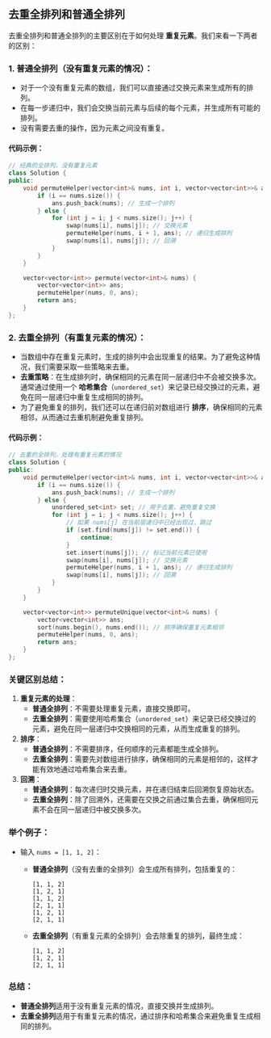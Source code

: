 ## 去重全排列和普通全排列

去重全排列和普通全排列的主要区别在于如何处理 **重复元素**。我们来看一下两者的区别：

### 1. **普通全排列**（没有重复元素的情况）：

- 对于一个没有重复元素的数组，我们可以直接通过交换元素来生成所有的排列。
- 在每一步递归中，我们会交换当前元素与后续的每个元素，并生成所有可能的排列。
- 没有需要去重的操作，因为元素之间没有重复。

#### 代码示例：

```cpp
// 经典的全排列，没有重复元素
class Solution {
public:
    void permuteHelper(vector<int>& nums, int i, vector<vector<int>>& ans) {
        if (i == nums.size()) {
            ans.push_back(nums); // 生成一个排列
        } else {
            for (int j = i; j < nums.size(); j++) {
                swap(nums[i], nums[j]); // 交换元素
                permuteHelper(nums, i + 1, ans); // 递归生成排列
                swap(nums[i], nums[j]); // 回溯
            }
        }
    }

    vector<vector<int>> permute(vector<int>& nums) {
        vector<vector<int>> ans;
        permuteHelper(nums, 0, ans);
        return ans;
    }
};
```

### 2. **去重全排列**（有重复元素的情况）：

- 当数组中存在重复元素时，生成的排列中会出现重复的结果。为了避免这种情况，我们需要采取一些策略来去重。
- **去重策略**：在生成排列时，确保相同的元素在同一层递归中不会被交换多次。通常通过使用一个 **哈希集合**（`unordered_set`）来记录已经交换过的元素，避免在同一层递归中重复生成相同的排列。
- 为了避免重复的排列，我们还可以在递归前对数组进行 **排序**，确保相同的元素相邻，从而通过去重机制避免重复排列。

#### 代码示例：

```cpp
// 去重的全排列，处理有重复元素的情况
class Solution {
public:
    void permuteHelper(vector<int>& nums, int i, vector<vector<int>>& ans) {
        if (i == nums.size()) {
            ans.push_back(nums); // 生成一个排列
        } else {
            unordered_set<int> set; // 用于去重，避免重复交换
            for (int j = i; j < nums.size(); j++) {
                // 如果 nums[j] 在当前层递归中已经出现过，跳过
                if (set.find(nums[j]) != set.end()) {
                    continue;
                }
                set.insert(nums[j]); // 标记当前元素已使用
                swap(nums[i], nums[j]); // 交换元素
                permuteHelper(nums, i + 1, ans); // 递归生成排列
                swap(nums[i], nums[j]); // 回溯
            }
        }
    }

    vector<vector<int>> permuteUnique(vector<int>& nums) {
        vector<vector<int>> ans;
        sort(nums.begin(), nums.end()); // 排序确保重复元素相邻
        permuteHelper(nums, 0, ans);
        return ans;
    }
};
```

### 关键区别总结：

1. **重复元素的处理**：
   - **普通全排列**：不需要处理重复元素，直接交换即可。
   - **去重全排列**：需要使用哈希集合（`unordered_set`）来记录已经交换过的元素，避免在同一层递归中交换相同的元素，从而生成重复的排列。
2. **排序**：
   - **普通全排列**：不需要排序，任何顺序的元素都能生成全排列。
   - **去重全排列**：需要先对数组进行排序，确保相同的元素是相邻的，这样才能有效地通过哈希集合来去重。
3. **回溯**：
   - **普通全排列**：每次递归时交换元素，并在递归结束后回溯恢复原始状态。
   - **去重全排列**：除了回溯外，还需要在交换之前通过集合去重，确保相同元素不会在同一层递归中被交换多次。

### 举个例子：

- 输入 `nums = [1, 1, 2]`：

  - **普通全排列**（没有去重的全排列）会生成所有排列，包括重复的：

    ```
    [1, 1, 2]
    [1, 2, 1]
    [1, 1, 2]
    [2, 1, 1]
    [1, 2, 1]
    [2, 1, 1]
    ```

  - **去重全排列**（有重复元素的全排列）会去除重复的排列，最终生成：

    ```
    [1, 1, 2]
    [1, 2, 1]
    [2, 1, 1]
    ```

### 总结：

- **普通全排列**适用于没有重复元素的情况，直接交换并生成排列。
- **去重全排列**适用于有重复元素的情况，通过排序和哈希集合来避免重复生成相同的排列。